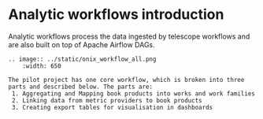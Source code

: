 Analytic workflows introduction
================================

Analytic workflows process the data ingested by telescope workflows and are also built on top of Apache Airflow DAGs.

``` eval_rst
.. image:: ../static/onix_workflow_all.png
    :width: 650

The pilot project has one core workflow, which is broken into three parts and described below. The parts are:
 1. Aggregating and Mapping book products into works and work families
 2. Linking data from metric providers to book products
 3. Creating export tables for visualisation in dashboards

